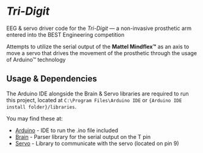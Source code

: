 # *Tri-Digit*
EEG &amp; servo driver code for the *Tri-Digit* — a non-invasive prosthetic arm entered into the BEST Engineering competition

Attempts to utilize the serial output of the **Mattel Mindflex™** as an axis to move a servo that drives the movement of the prosthetic through the usage of Arduino™ technology

## Usage & Dependencies
The Arduino IDE alongside the Brain & Servo libraries are required to run this project, located at `C:\Program Files\Arduino IDE` or `{Arduino IDE install folder}/libraries`. 

You may find these at:
- [Arduino](https://github.com/arduino/arduino-ide) - IDE to run the .ino file included
- [Brain](https://github.com/kitschpatrol/Brain) - Parser library for the serial output on the T pin
- [Servo](https://github.com/arduino-libraries/Servo/tree/master) - Library to communicate with the servo (located on pin 9)

